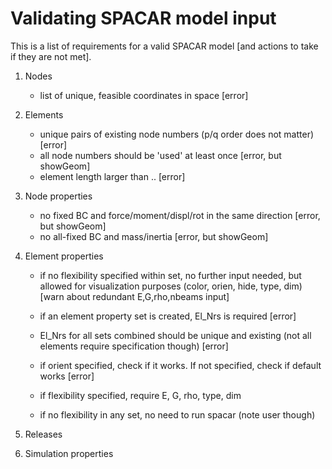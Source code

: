 # Validating SPACAR model input

This is a list of requirements for a valid SPACAR model [and actions to take if they are not met].

1. Nodes

    - list of unique, feasible coordinates in space [error]

2. Elements
    
    - unique pairs of existing node numbers (p/q order does not matter) [error]
    - all node numbers should be 'used' at least once [error, but showGeom]
    - element length larger than .. [error]

3. Node properties

    - no fixed BC and force/moment/displ/rot in the same direction [error, but showGeom]
    - no all-fixed BC and mass/inertia [error, but showGeom]

4. Element properties

    - if no flexibility specified within set, no further input needed, but allowed for visualization purposes (color, orien, hide, type, dim) [warn about redundant E,G,rho,nbeams input]
    - if an element property set is created, El_Nrs is required [error]
    - El_Nrs for all sets combined should be unique and existing
    (not all elements require specification though) [error]
    - if orient specified, check if it works. If not specified, check if default works [error]
    - if flexibility specified, require E, G, rho, type, dim

    - if no flexibility in any set, no need to run spacar (note user though)

5. Releases

6. Simulation properties